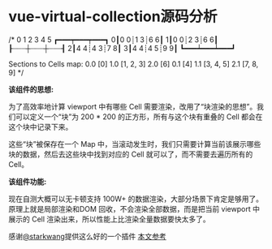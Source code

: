 # vue-virtual-collection源码分析
/*
  0 1 2 3 4 5
 ┏━━━┯━━━┯━━━┓
0┃0 0┊1 3┊6 6┃
1┃0 0┊2 3┊6 6┃
 ┠┈┈┈┼┈┈┈┼┈┈┈┨
2┃4 4┊4 3┊7 8┃
3┃4 4┊4 5┊9 9┃
 ┗━━━┷━━━┷━━━┛

Sections to Cells map:
 0.0 [0]
 1.0 [1, 2, 3]
 2.0 [6]
 0.1 [4]
 1.1 [3, 4, 5]
 2.1 [7, 8, 9]
*/

**该组件的思想:**  

为了高效率地计算 viewport 中有哪些 Cell 需要渲染，改用了“块渲染的思想”。我们可以定义一个“块”为 200 * 200 的正方形，所有与这个块有重叠的 Cell 都会在这个块中记录下来。 

这些“块”被保存在一个 Map 中，当滚动发生时，我们只需要计算当前该展示哪些块的数据，然后去这些块中找到对应的 Cell 就可以了，而不需要去遍历所有的 Cell。

**该组件功能:**   

现在自测大概可以无卡顿支持 100W+ 的数据渲染，大部分场景下肯定是够用了。原理上就是局部渲染和DOM 回收，不会渲染全部数据，而是把当前 viewport 中展示的 Cell 渲染出来，所以性能上比渲染全量数据要快太多了。

感谢[@starkwang](https://github.com/starkwang/vue-virtual-collection)提供这么好的一个插件
[本文参考](https://zhuanlan.zhihu.com/p/34380557)
